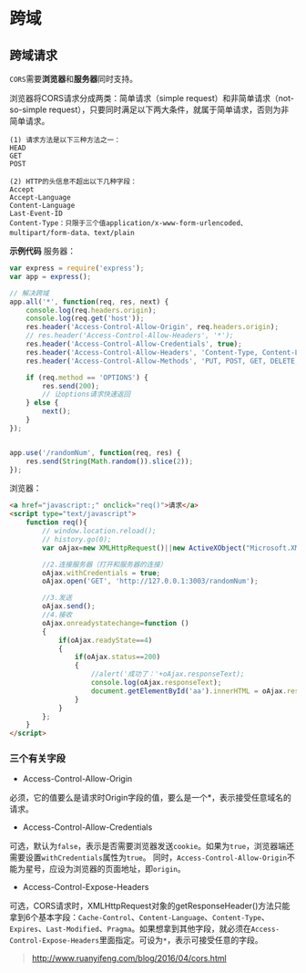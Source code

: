 # 跨域

## 跨域请求

`CORS`需要**浏览器**和**服务器**同时支持。

浏览器将CORS请求分成两类：简单请求（simple request）和非简单请求（not-so-simple request），只要同时满足以下两大条件，就属于简单请求，否则为非简单请求。

```
(1) 请求方法是以下三种方法之一：
HEAD
GET
POST

(2) HTTP的头信息不超出以下几种字段：
Accept
Accept-Language
Content-Language
Last-Event-ID
Content-Type：只限于三个值application/x-www-form-urlencoded、multipart/form-data、text/plain
```

**示例代码**
服务器：

```js
var express = require('express');
var app = express();

// 解决跨域
app.all('*', function(req, res, next) {
    console.log(req.headers.origin);
    console.log(req.get('host'));
    res.header('Access-Control-Allow-Origin', req.headers.origin);
    // res.header('Access-Control-Allow-Headers', '*');
    res.header('Access-Control-Allow-Credentials', true);
    res.header('Access-Control-Allow-Headers', 'Content-Type, Content-Length, Authorization, Accept, X-Requested-With , yourHeaderFeild');
    res.header('Access-Control-Allow-Methods', 'PUT, POST, GET, DELETE, OPTIONS');

    if (req.method == 'OPTIONS') {
        res.send(200);
        // 让options请求快速返回
    } else {
        next();
    }
});


app.use('/randomNum', function(req, res) {
    res.send(String(Math.random()).slice(2));
});
```

浏览器：

```html
<a href="javascript:;" onclick="req()">请求</a>
<script type="text/javascript">
    function req(){
        // window.location.reload();
        // history.go(0);
        var oAjax=new XMLHttpRequest()||new ActiveXObject("Microsoft.XMLHTTP");

        //2.连接服务器（打开和服务器的连接）
        oAjax.withCredentials = true;
        oAjax.open('GET', 'http://127.0.0.1:3003/randomNum');

        //3.发送
        oAjax.send();
        //4.接收
        oAjax.onreadystatechange=function ()
        {
            if(oAjax.readyState==4)
            {
                if(oAjax.status==200)
                {
                    //alert('成功了：'+oAjax.responseText);
                    console.log(oAjax.responseText);
                    document.getElementById('aa').innerHTML = oAjax.responseText;
                }
            }
        };
    }
</script>
```

### 三个有关字段

 - Access-Control-Allow-Origin

必须，它的值要么是请求时Origin字段的值，要么是一个*，表示接受任意域名的请求。

 - Access-Control-Allow-Credentials

可选，默认为`false`，表示是否需要浏览器发送`cookie`。如果为`true`，浏览器端还需要设置`withCredentials`属性为`true`。
同时，`Access-Control-Allow-Origin`不能为星号，应设为浏览器的页面地址，即`origin`。

 - Access-Control-Expose-Headers

可选，CORS请求时，XMLHttpRequest对象的getResponseHeader()方法只能拿到6个基本字段：`Cache-Control`、`Content-Language`、`Content-Type`、`Expires`、`Last-Modified`、`Pragma`。如果想拿到其他字段，就必须在`Access-Control-Expose-Headers`里面指定。可设为`*`，表示可接受任意的字段。

>http://www.ruanyifeng.com/blog/2016/04/cors.html
